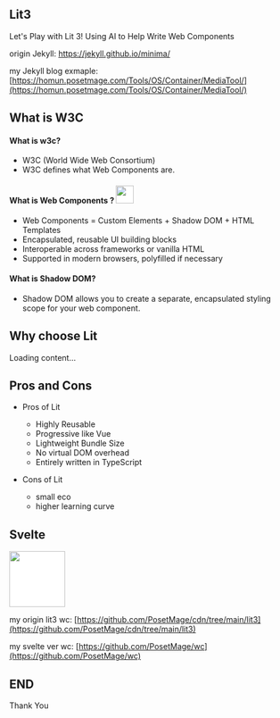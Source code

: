 

<div class="slide">

## Lit3

Let's Play with Lit 3! Using AI to Help Write Web Components

origin Jekyll: [ https://jekyll.github.io/minima/ ](https://jekyll.github.io/minima/)

my Jekyll blog exmaple: [https://homun.posetmage.com/Tools/OS/Container/MediaTool/](https://homun.posetmage.com/Tools/OS/Container/MediaTool/)

</div>


<div class="slide">

## What is W3C

#### What is w3c? 
  * W3C (World Wide Web Consortium)
  * W3C defines what Web Components are.

#### What is Web Components ? <img src="https://avatars.githubusercontent.com/u/1905708" style="background-color: white; height: 32px;">
  * Web Components = Custom Elements + Shadow DOM + HTML Templates
  * Encapsulated, reusable UI building blocks
  * Interoperable across frameworks or vanilla HTML
  * Supported in modern browsers, polyfilled if necessary

#### What is Shadow DOM?
  * Shadow DOM allows you to create a separate, encapsulated styling scope for your web component.


</div>

<div class="slide">

## Why choose Lit

  <div class="embed_youtube" yt-title="在你不知道的角落，前端的未来正在回归本源" yt-url="J_xIxliB0Jo" yt-width="700">Loading content...
  </div>

</div>

<div class="slide">

## Pros and Cons
* Pros of Lit
  * Highly Reusable
  * Progressive like Vue
  * Lightweight Bundle Size
  * No virtual DOM overhead
  * Entirely written in TypeScript

* Cons of Lit
  * small eco
  * higher learning curve

</div>

<div class="slide">

## Svelte
<img src="https://upload.wikimedia.org/wikipedia/commons/1/1b/Svelte_Logo.svg
" style="background-color: white; height: 100px;">

my origin lit3 wc: [https://github.com/PosetMage/cdn/tree/main/lit3](https://github.com/PosetMage/cdn/tree/main/lit3)

my svelte ver wc: [https://github.com/PosetMage/wc](https://github.com/PosetMage/wc)


</div>




<div class="slide">

## END

Thank You

</div>




<script src="https://posetmage.com/cdn/js/EmbedYoutubeVideo.js">
